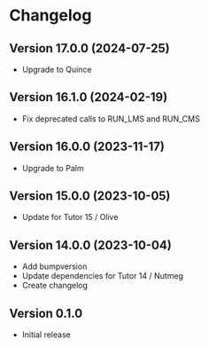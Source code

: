 # Changelog

## Version 17.0.0 (2024-07-25)
- Upgrade to Quince

## Version 16.1.0 (2024-02-19)
- Fix deprecated calls to RUN_LMS and RUN_CMS

## Version 16.0.0 (2023-11-17)
- Upgrade to Palm

## Version 15.0.0 (2023-10-05)
- Update for Tutor 15 / Olive

## Version 14.0.0 (2023-10-04)
- Add bumpversion
- Update dependencies for Tutor 14 / Nutmeg
- Create changelog

## Version 0.1.0
- Initial release
